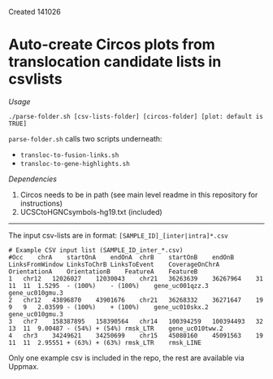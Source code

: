 Created 141026

# Auto-create Circos plots from translocation candidate lists in csvlists

*Usage*
```
./parse-folder.sh [csv-lists-folder] [circos-folder] [plot: default is TRUE]
```

`parse-folder.sh` calls two scripts underneath:
* `transloc-to-fusion-links.sh`
* `transloc-to-gene-highlights.sh`

*Dependencies*
1. Circos needs to be in path (see main level readme in this repository for instructions)
2. UCSCtoHGNCsymbols-hg19.txt (included)

***

The input csv-lists are in format: `[SAMPLE_ID]_[inter|intra]*.csv`
```
# Example CSV input list (SAMPLE_ID_inter_*.csv)
#Occ	chrA	startOnA	endOnA	chrB	startOnB	endOnB	LinksFromWindow	LinksToChrB	LinksToEvent	CoverageOnChrA	OrientationA	OrientationB	FeatureA	FeatureB
1	chr12	12026027	12030043	chr21	36263639	36267964	31	11	11	1.5295	- (100%)	- (100%)	gene_uc001qzz.3	gene_uc010gmu.3
2	chr12	43896870	43901676	chr21	36268332	36271647	19	9	9	2.03599	- (100%)	+ (100%)	gene_uc010skx.2	gene_uc010gmu.3
3	chr7	158387895	158390564	chr14	100394259	100394493	32	13	11	9.00487	- (54%)	+ (54%)	rmsk_LTR	gene_uc010tww.2
4	chr3	34249621	34250699	chr15	45080160	45091563	19	11	11	2.95551	+ (63%)	+ (63%)	rmsk_LTR	rmsk_LINE
```

Only one example csv is included in the repo, the rest are available via Uppmax.
